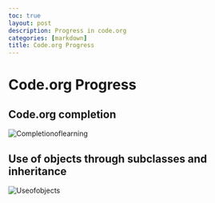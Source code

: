 ```yaml
---
toc: true
layout: post
description: Progress in code.org
categories: [markdown]
title: Code.org Progress
---
```

# Code.org Progress

## Code.org completion

![Completionoflearning]({{site.baseurl}}/images/screenshot.png)

## Use of objects through subclasses and inheritance
![Useofobjects]({{site.baseurl}}/images/painterplus.png)